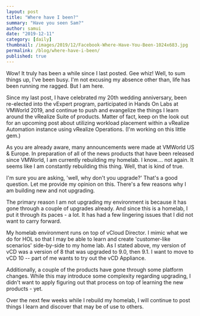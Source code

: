 ```yaml
---
layout: post
title: "Where have I been?"
summary: "Have you seen Sam?"
author: samui
date: "2019-12-11"
category: [daily]
thumbnail: /images/2019/12/Facebook-Where-Have-You-Been-1024x683.jpg 
permalink: /blog/where-have-i-been/
published: true
---
```


Wow! It truly has been a while since I last posted. Gee whiz! Well, to sum things up, I've been busy. I'm not excusing my absence other than, life has been running me ragged. But I am here.   
  
Since my last post, I have celebrated my 20th wedding anniversary, been re-elected into the vExpert program, participated in Hands On Labs at VMWorld 2019, and continue to push and evangelize the things I learn around the vRealize Suite of products. Matter of fact, keep on the look out for an upcoming post about utilizing workload placement within a vRealize Automation instance using vRealize Operations. (I'm working on this little gem.)

As you are already aware, many announcements were made at VMWorld US & Europe. In preparation of all of the news products that have been released since VMWorld, I am currently rebuilding my homelab. I know.... not again. It seems like I am constantly rebuilding this thing. Well, that is kind of true.

I'm sure you are asking, 'well, why don't you upgrade?' That's a good question. Let me provide my opinion on this. There's a few reasons why I am building new and not upgrading. 

The primary reason I am not upgrading my environment is because it has gone through a couple of upgrades already. And since this is a homelab, I put it through its paces - a lot. It has had a few lingering issues that I did not want to carry forward.

My homelab environment runs on top of vCloud Director. I mimic what we do for HOL so that I may be able to learn and create 'customer-like scenarios' side-by-side to my home lab. As I stated above, my version of vCD was a version of 8 that was upgraded to 9.0, then 9.1. I want to move to vCD 10 -- part of me wants to try out the vCD Appliance. 

Additionally, a couple of the products have gone through some platform changes. While this may introduce some complexity regarding upgrading, I didn't want to apply figuring out that process on top of learning the new products - yet. 

Over the next few weeks while I rebuild my homelab, I will continue to post things I learn and discover that may be of use to others.

